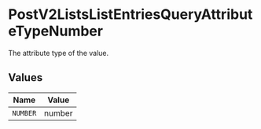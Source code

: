# PostV2ListsListEntriesQueryAttributeTypeNumber

The attribute type of the value.


## Values

| Name     | Value    |
| -------- | -------- |
| `NUMBER` | number   |